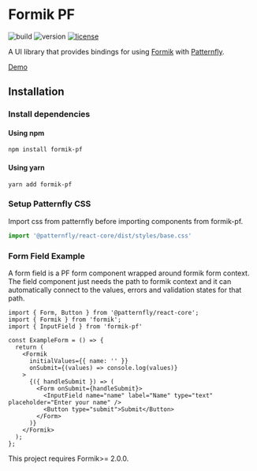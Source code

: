 # Formik PF

![build](https://github.com/patternfly-labs/formik-pf/workflows/Formik%20PF%20CD/badge.svg)
![version](https://badgen.net/npm/v/formik-pf)
[![license](https://badgen.net/github/license/patternfly-labs/formik-pf)](./LICENSE)

A UI library that provides bindings for using [Formik](https://github.com/jaredpalmer/formik) with [Patternfly](https://www.patternfly.org/).

[Demo](https://patternfly-labs.github.io/formik-pf)

## Installation

### Install dependencies

#### Using npm

```sh
npm install formik-pf
```

#### Using yarn

```
yarn add formik-pf
```

### Setup Patternfly CSS

Import css from patternfly before importing components from formik-pf.

```typescript
import '@patternfly/react-core/dist/styles/base.css'
```

### Form Field Example

A form field is a PF form component wrapped around formik form context. The field component just needs the path to formik context and it can automatically connect to the values, errors and validation states for that path.

```tsx
import { Form, Button } from '@patternfly/react-core';
import { Formik } from 'formik';
import { InputField } from 'formik-pf'

const ExampleForm = () => {
  return (
    <Formik
      initialValues={{ name: '' }}
      onSubmit={(values) => console.log(values)}
    >
      {({ handleSubmit }) => (
        <Form onSubmit={handleSubmit}>
          <InputField name="name" label="Name" type="text" placeholder="Enter your name" />
          <Button type="submit">Submit</Button>
        </Form>
      )}
    </Formik>
  );
};
```



This project requires Formik>= 2.0.0.
